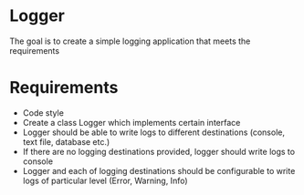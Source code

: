 # Logger
The goal is to create a simple logging application that meets the requirements
# Requirements
* Code style
* Create a class Logger which implements certain interface
* Logger should be able to write logs to different destinations (console, text file, database etc.)
* If there are no logging destinations provided, logger should write logs to console
* Logger and each of logging destinations should be configurable to write logs of particular level (Error, Warning, Info)
